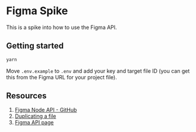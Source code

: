 # Figma Spike

This is a spike into how to use the Figma API.

## Getting started

```s
yarn
```

Move `.env.example` to `.env` and add your key and target file ID (you can get this from the Figma URL for your project file).

## Resources

1. [Figma Node API - GitHub](https://github.com/Morglod/figma-api)
2. [Duplicating a file](https://help.figma.com/hc/en-us/articles/360038511533-Duplicate-a-File)
3. [Figma API page](https://www.figma.com/developers/api)
